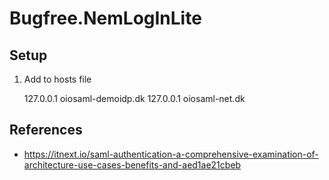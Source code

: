 # Bugfree.NemLogInLite

## Setup

1. Add to hosts file

   127.0.0.1	oiosaml-demoidp.dk
   127.0.0.1	oiosaml-net.dk

## References

- https://itnext.io/saml-authentication-a-comprehensive-examination-of-architecture-use-cases-benefits-and-aed1ae21cbeb
